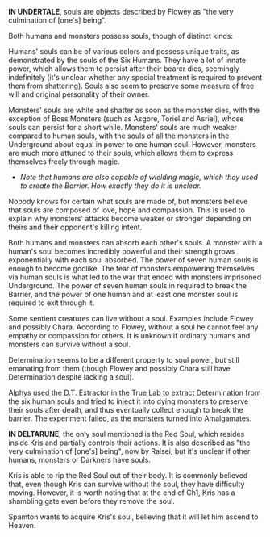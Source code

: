 **IN UNDERTALE**, souls are objects described by Flowey as "the very culmination of \[one's\] being". 

Both humans and monsters possess souls, though of distinct kinds:

Humans' souls can be of various colors and possess unique traits, as demonstrated by the souls of the Six Humans. They have a lot of innate power, which allows them to persist after their bearer dies, seemingly indefinitely (it's unclear whether any special treatment is required to prevent them from shattering). Souls also seem to preserve some measure of free will and original personality of their owner.

Monsters' souls are white and shatter as soon as the monster dies, with the exception of Boss Monsters (such as Asgore, Toriel and Asriel), whose souls can persist for a short while. Monsters' souls are much weaker compared to human souls, with the souls of all the monsters in the Underground about equal in power to one human soul. However, monsters are much more attuned to their souls, which allows them to express themselves freely through magic.
- _Note that humans are also capable of wielding magic, which they used to create the Barrier. How exactly they do it is unclear._ 

Nobody knows for certain what souls are made of, but monsters believe that souls are composed of love, hope and compassion. This is used to explain why monsters' attacks become weaker or stronger depending on theirs and their opponent's killing intent.

Both humans and monsters can absorb each other's souls. A monster with a human's soul becomes incredibly powerful and their strength grows exponentially with each soul absorbed. The power of seven human souls is enough to become godlike. The fear of monsters empowering themselves via human souls is what led to the war that ended with monsters imprisoned Underground.
The power of seven human souls in required to break the Barrier, and the power of one human and at least one monster soul is required to exit through it.

Some sentient creatures can live without a soul. Examples include Flowey and possibly Chara. According to Flowey, without a soul he cannot feel any empathy or compassion for others.
It is unknown if ordinary humans and monsters can survive without a soul.

Determination seems to be a different property to soul power, but still emanating from them (though Flowey and possibly Chara still have Determination despite lacking a soul).

Alphys used the D.T. Extractor in the True Lab to extract Determination from the six human souls and tried to inject it into dying monsters to preserve their souls after death, and thus eventually collect enough to break the barrier. The experiment failed, as the monsters turned into Amalgamates.

**IN DELTARUNE**, the only soul mentioned is the Red Soul, which resides inside Kris and partially controls their actions. It is also described as "the very culmination of \[one's\] being", now by Ralsei, but it's unclear if other humans, monsters or Darkners have souls.

Kris is able to rip the Red Soul out of their body. It is commonly believed that, even though Kris can survive without the soul, they have difficulty moving. However, it is worth noting that at the end of Ch1, Kris has a shambling gate even before they remove the soul.

Spamton wants to acquire Kris's soul, believing that it will let him ascend to Heaven.

